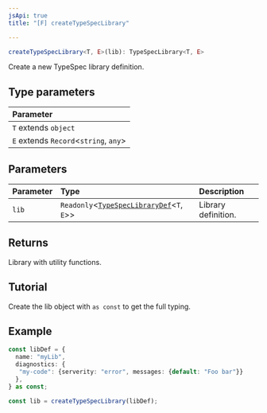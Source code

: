```yaml
---
jsApi: true
title: "[F] createTypeSpecLibrary"

---
```

```ts
createTypeSpecLibrary<T, E>(lib): TypeSpecLibrary<T, E>
```

Create a new TypeSpec library definition.

## Type parameters

| Parameter |
| :------ |
| `T` extends `object` |
| `E` extends `Record`<`string`, `any`\> |

## Parameters

| Parameter | Type | Description |
| :------ | :------ | :------ |
| `lib` | `Readonly`<[`TypeSpecLibraryDef`](../interfaces/TypeSpecLibraryDef.md)<`T`, `E`\>\> | Library definition. |

## Returns

Library with utility functions.

## Tutorial

Create the lib object with `as const` to get the full typing.

## Example

```ts
const libDef = {
  name: "myLib",
  diagnostics: {
   "my-code": {serverity: "error", messages: {default: "Foo bar"}}
  },
} as const;

const lib = createTypeSpecLibrary(libDef);
```
